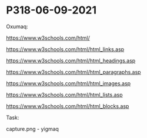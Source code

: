 # P318-06-09-2021

Oxumaq:

https://www.w3schools.com/html/

https://www.w3schools.com/html/html_links.asp

https://www.w3schools.com/html/html_headings.asp

https://www.w3schools.com/html/html_paragraphs.asp

https://www.w3schools.com/html/html_images.asp

https://www.w3schools.com/html/html_lists.asp

https://www.w3schools.com/html/html_blocks.asp

Task:

capture.png - yigmaq
